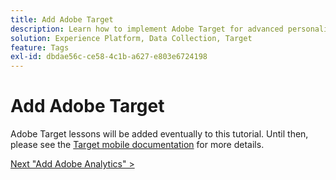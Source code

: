 ```yaml
---
title: Add Adobe Target
description: Learn how to implement Adobe Target for advanced personalization use cases. This lesson is part of the Implement the Experience Cloud in Mobile iOS Swift Applications tutorial.
solution: Experience Platform, Data Collection, Target
feature: Tags
exl-id: dbdae56c-ce58-4c1b-a627-e803e6724198
---
```

# Add Adobe Target

Adobe Target lessons will be added eventually to this tutorial. Until then, please see the [Target mobile documentation](https://aep-sdks.gitbook.io/docs/using-mobile-extensions/adobe-target) for more details.
  
[Next "Add Adobe Analytics" >](analytics.md)
